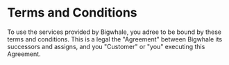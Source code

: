 # Terms and Conditions

To use the services provided by Bigwhale, you adree to be bound by these terms and conditions. This is a legal the "Agreement" between Bigwhale its successors and assigns, and you "Customer" or "you" executing this Agreement.  
